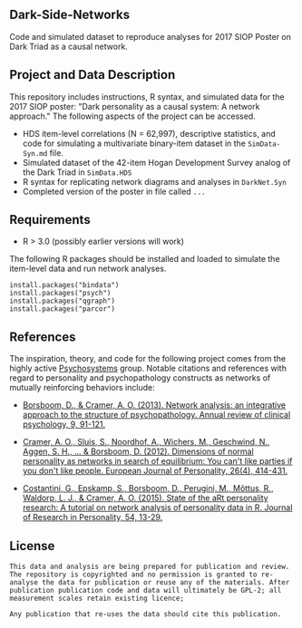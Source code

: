 ## Dark-Side-Networks
Code and simulated dataset to reproduce analyses for 2017 SIOP Poster on Dark Triad as a causal network.

## Project and Data Description
This repository includes instructions, R syntax, and simulated data for the 2017 SIOP poster: "Dark personality as a causal system: A network approach." The following aspects of the project can be accessed.

- HDS item-level correlations (N = 62,997), descriptive statistics, and code for simulating a multivariate binary-item dataset in the `SimData-Syn.md` file.
- Simulated dataset of the 42-item Hogan Development Survey analog of the Dark Triad in `SimData.HDS`
- R syntax for replicating network diagrams and analyses in `DarkNet.Syn`
- Completed version of the poster in file called `...`

## Requirements

- R > 3.0 (possibly earlier versions will work)

The following R packages should be installed and loaded to simulate the item-level data and run network analyses. 

```
install.packages("bindata")
install.packages("psych")
install.packages("qgraph")
install.packages("parcor")
```

## References

The inspiration, theory, and code for the following project comes from the highly active [Psychosystems](http://psychosystems.org/) group. Notable citations and references with regard to personality and psychopathology constructs as networks of mutually reinforcing behaviors include:

- [Borsboom, D., & Cramer, A. O. (2013). Network analysis: an integrative approach to the structure of psychopathology. Annual review of clinical psychology, 9, 91-121.](https://www.ncbi.nlm.nih.gov/pubmed/23537483)

- [Cramer, A. O., Sluis, S., Noordhof, A., Wichers, M., Geschwind, N., Aggen, S. H., ... & Borsboom, D. (2012). Dimensions of normal personality as networks in search of equilibrium: You can't like parties if you don't like people. European Journal of Personality, 26(4), 414-431.](http://onlinelibrary.wiley.com/doi/10.1002/per.1866/full)

- [Costantini, G., Epskamp, S., Borsboom, D., Perugini, M., Mõttus, R., Waldorp, L. J., & Cramer, A. O. (2015). State of the aRt personality research: A tutorial on network analysis of personality data in R. Journal of Research in Personality, 54, 13-29.](www.sciencedirect.com/science/article/pii/S0092656614000701)

## License

    This data and analysis are being prepared for publication and review. The repository is copyrighted and no permission is granted to re-analyse the data for publication or reuse any of the materials. After publication publication code and data will ultimately be GPL-2; all measurement scales retain existing licence;
    
    Any publication that re-uses the data should cite this publication.

